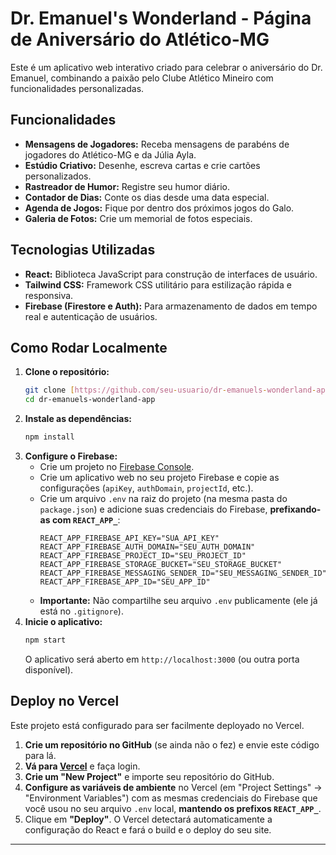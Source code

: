 # Dr. Emanuel's Wonderland - Página de Aniversário do Atlético-MG

Este é um aplicativo web interativo criado para celebrar o aniversário do Dr. Emanuel, combinando a paixão pelo Clube Atlético Mineiro com funcionalidades personalizadas.

## Funcionalidades

- **Mensagens de Jogadores:** Receba mensagens de parabéns de jogadores do Atlético-MG e da Júlia Ayla.
- **Estúdio Criativo:** Desenhe, escreva cartas e crie cartões personalizados.
- **Rastreador de Humor:** Registre seu humor diário.
- **Contador de Dias:** Conte os dias desde uma data especial.
- **Agenda de Jogos:** Fique por dentro dos próximos jogos do Galo.
- **Galeria de Fotos:** Crie um memorial de fotos especiais.

## Tecnologias Utilizadas

- **React:** Biblioteca JavaScript para construção de interfaces de usuário.
- **Tailwind CSS:** Framework CSS utilitário para estilização rápida e responsiva.
- **Firebase (Firestore e Auth):** Para armazenamento de dados em tempo real e autenticação de usuários.

## Como Rodar Localmente

1.  **Clone o repositório:**
    ```bash
    git clone [https://github.com/seu-usuario/dr-emanuels-wonderland-app.git](https://github.com/seu-usuario/dr-emanuels-wonderland-app.git)
    cd dr-emanuels-wonderland-app
    ```
2.  **Instale as dependências:**
    ```bash
    npm install
    ```
3.  **Configure o Firebase:**
    * Crie um projeto no [Firebase Console](https://console.firebase.google.com/).
    * Crie um aplicativo web no seu projeto Firebase e copie as configurações (`apiKey`, `authDomain`, `projectId`, etc.).
    * Crie um arquivo `.env` na raiz do projeto (na mesma pasta do `package.json`) e adicione suas credenciais do Firebase, **prefixando-as com `REACT_APP_`**:
        ```
        REACT_APP_FIREBASE_API_KEY="SUA_API_KEY"
        REACT_APP_FIREBASE_AUTH_DOMAIN="SEU_AUTH_DOMAIN"
        REACT_APP_FIREBASE_PROJECT_ID="SEU_PROJECT_ID"
        REACT_APP_FIREBASE_STORAGE_BUCKET="SEU_STORAGE_BUCKET"
        REACT_APP_FIREBASE_MESSAGING_SENDER_ID="SEU_MESSAGING_SENDER_ID"
        REACT_APP_FIREBASE_APP_ID="SEU_APP_ID"
        ```
    * **Importante:** Não compartilhe seu arquivo `.env` publicamente (ele já está no `.gitignore`).
4.  **Inicie o aplicativo:**
    ```bash
    npm start
    ```
    O aplicativo será aberto em `http://localhost:3000` (ou outra porta disponível).

## Deploy no Vercel

Este projeto está configurado para ser facilmente deployado no Vercel.

1.  **Crie um repositório no GitHub** (se ainda não o fez) e envie este código para lá.
2.  **Vá para [Vercel](https://vercel.com/)** e faça login.
3.  **Crie um "New Project"** e importe seu repositório do GitHub.
4.  **Configure as variáveis de ambiente** no Vercel (em "Project Settings" -> "Environment Variables") com as mesmas credenciais do Firebase que você usou no seu arquivo `.env` local, **mantendo os prefixos `REACT_APP_`**.
5.  Clique em **"Deploy"**. O Vercel detectará automaticamente a configuração do React e fará o build e o deploy do seu site.

---
